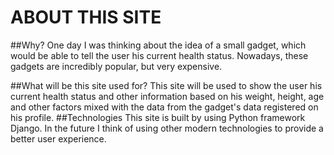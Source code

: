 # ABOUT THIS SITE
##Why?
One day I was thinking about the idea of a small gadget, 
which would be able to tell the user his current health status. Nowadays, these
gadgets are incredibly popular, but very expensive.

##What will be this site used for?
This site will be used to show the user his current health status and other information
based on his weight, height, age and other factors mixed with the data from the gadget's data 
registered on his profile.
##Technologies
This site is built by using Python framework Django. 
In the future I think of using other modern technologies to provide
a better user experience.
